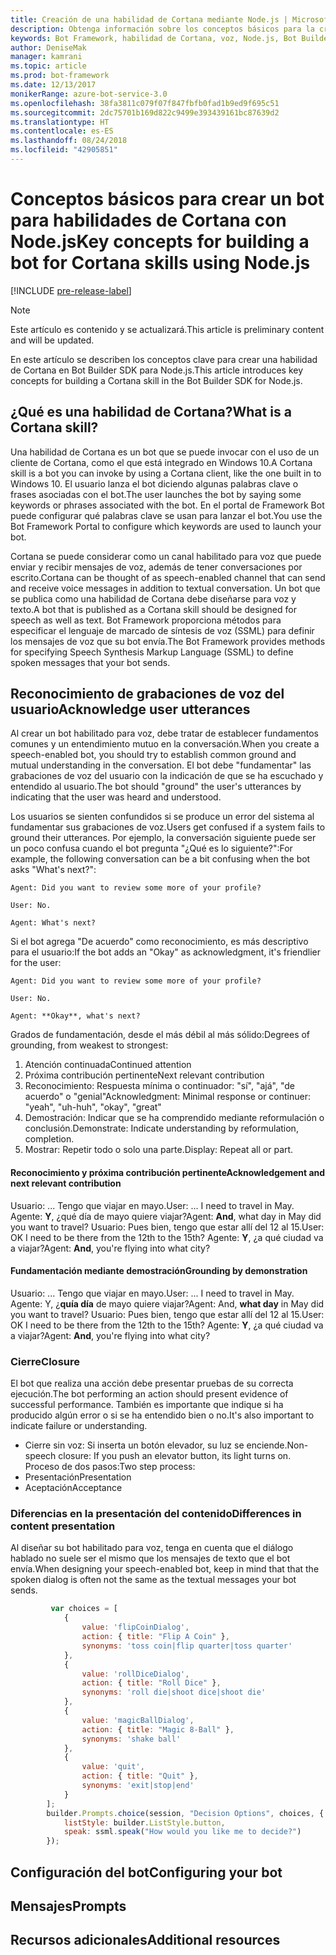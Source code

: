 ```yaml
---
title: Creación de una habilidad de Cortana mediante Node.js | Microsoft Docs
description: Obtenga información sobre los conceptos básicos para la creación de una habilidad de Cortana en Bot Builder SDK para Node.js.
keywords: Bot Framework, habilidad de Cortana, voz, Node.js, Bot Builder, SDK, conceptos clave, conceptos básicos
author: DeniseMak
manager: kamrani
ms.topic: article
ms.prod: bot-framework
ms.date: 12/13/2017
monikerRange: azure-bot-service-3.0
ms.openlocfilehash: 38fa3811c079f07f847fbfb0fad1b9ed9f695c51
ms.sourcegitcommit: 2dc75701b169d822c9499e393439161bc87639d2
ms.translationtype: HT
ms.contentlocale: es-ES
ms.lasthandoff: 08/24/2018
ms.locfileid: "42905851"
---
```

# <a name="key-concepts-for-building-a-bot-for-cortana-skills-using-nodejs"></a><span data-ttu-id="aac18-104">Conceptos básicos para crear un bot para habilidades de Cortana con Node.js</span><span class="sxs-lookup"><span data-stu-id="aac18-104">Key concepts for building a bot for Cortana skills using Node.js</span></span>
 
[!INCLUDE [pre-release-label](../includes/pre-release-label-v3.md)]

> [!NOTE]
> <span data-ttu-id="aac18-105">Este artículo es contenido y se actualizará.</span><span class="sxs-lookup"><span data-stu-id="aac18-105">This article is preliminary content and will be updated.</span></span>

<span data-ttu-id="aac18-106">En este artículo se describen los conceptos clave para crear una habilidad de Cortana en Bot Builder SDK para Node.js.</span><span class="sxs-lookup"><span data-stu-id="aac18-106">This article introduces key concepts for building a Cortana skill in the Bot Builder SDK for Node.js.</span></span> 

## <a name="what-is-a-cortana-skill"></a><span data-ttu-id="aac18-107">¿Qué es una habilidad de Cortana?</span><span class="sxs-lookup"><span data-stu-id="aac18-107">What is a Cortana skill?</span></span>
<span data-ttu-id="aac18-108">Una habilidad de Cortana es un bot que se puede invocar con el uso de un cliente de Cortana, como el que está integrado en Windows 10.</span><span class="sxs-lookup"><span data-stu-id="aac18-108">A Cortana skill is a bot you can invoke by using a Cortana client, like the one built in to Windows 10.</span></span> <span data-ttu-id="aac18-109">El usuario lanza el bot diciendo algunas palabras clave o frases asociadas con el bot.</span><span class="sxs-lookup"><span data-stu-id="aac18-109">The user launches the bot by saying some keywords or phrases associated with the bot.</span></span> <span data-ttu-id="aac18-110">En el portal de Framework Bot puede configurar qué palabras clave se usan para lanzar el bot.</span><span class="sxs-lookup"><span data-stu-id="aac18-110">You use the Bot Framework Portal to configure which keywords are used to launch your bot.</span></span> 

<span data-ttu-id="aac18-111">Cortana se puede considerar como un canal habilitado para voz que puede enviar y recibir mensajes de voz, además de tener conversaciones por escrito.</span><span class="sxs-lookup"><span data-stu-id="aac18-111">Cortana can be thought of as speech-enabled channel that can send and receive voice messages in addition to textual conversation.</span></span> <span data-ttu-id="aac18-112">Un bot que se publica como una habilidad de Cortana debe diseñarse para voz y texto.</span><span class="sxs-lookup"><span data-stu-id="aac18-112">A bot that is published as a Cortana skill should be designed for speech as well as text.</span></span> <span data-ttu-id="aac18-113">Bot Framework proporciona métodos para especificar el lenguaje de marcado de síntesis de voz (SSML) para definir los mensajes de voz que su bot envía.</span><span class="sxs-lookup"><span data-stu-id="aac18-113">The Bot Framework provides methods for specifying Speech Synthesis Markup Language (SSML) to define spoken messages that your bot sends.</span></span>

## <a name="acknowledge-user-utterances"></a><span data-ttu-id="aac18-114">Reconocimiento de grabaciones de voz del usuario</span><span class="sxs-lookup"><span data-stu-id="aac18-114">Acknowledge user utterances</span></span> 

<!-- Establishing conversational understanding -->
<!-- Placeholder: In this section, describe how you have to write your speech to sound natural -->


<span data-ttu-id="aac18-115">Al crear un bot habilitado para voz, debe tratar de establecer fundamentos comunes y un entendimiento mutuo en la conversación.</span><span class="sxs-lookup"><span data-stu-id="aac18-115">When you create a speech-enabled bot, you should try to establish common ground and mutual understanding in the conversation.</span></span> <span data-ttu-id="aac18-116">El bot debe "fundamentar" las grabaciones de voz del usuario con la indicación de que se ha escuchado y entendido al usuario.</span><span class="sxs-lookup"><span data-stu-id="aac18-116">The bot should "ground" the user's utterances by indicating that the user was heard and understood.</span></span>

<span data-ttu-id="aac18-117">Los usuarios se sienten confundidos si se produce un error del sistema al fundamentar sus grabaciones de voz.</span><span class="sxs-lookup"><span data-stu-id="aac18-117">Users get confused if a system fails to ground their utterances.</span></span> <span data-ttu-id="aac18-118">Por ejemplo, la conversación siguiente puede ser un poco confusa cuando el bot pregunta "¿Qué es lo siguiente?":</span><span class="sxs-lookup"><span data-stu-id="aac18-118">For example, the following conversation can be a bit confusing when the bot asks "What's next?":</span></span>

```
Agent: Did you want to review some more of your profile?

User: No.

Agent: What's next?
```

<span data-ttu-id="aac18-119">Si el bot agrega "De acuerdo" como reconocimiento, es más descriptivo para el usuario:</span><span class="sxs-lookup"><span data-stu-id="aac18-119">If the bot adds an "Okay" as acknowledgment, it's friendlier for the user:</span></span>

```
Agent: Did you want to review some more of your profile?

User: No.

Agent: **Okay**, what's next?
```


<span data-ttu-id="aac18-120">Grados de fundamentación, desde el más débil al más sólido:</span><span class="sxs-lookup"><span data-stu-id="aac18-120">Degrees of grounding, from weakest to strongest:</span></span>
1. <span data-ttu-id="aac18-121">Atención continuada</span><span class="sxs-lookup"><span data-stu-id="aac18-121">Continued attention</span></span>
2. <span data-ttu-id="aac18-122">Próxima contribución pertinente</span><span class="sxs-lookup"><span data-stu-id="aac18-122">Next relevant contribution</span></span>
3. <span data-ttu-id="aac18-123">Reconocimiento: Respuesta mínima o continuador: "sí", "ajá", "de acuerdo" o "genial"</span><span class="sxs-lookup"><span data-stu-id="aac18-123">Acknowledgment: Minimal response or continuer: "yeah", "uh-huh", "okay", "great"</span></span>
4. <span data-ttu-id="aac18-124">Demostración: Indicar que se ha comprendido mediante reformulación o conclusión.</span><span class="sxs-lookup"><span data-stu-id="aac18-124">Demonstrate: Indicate understanding by reformulation, completion.</span></span>
5. <span data-ttu-id="aac18-125">Mostrar: Repetir todo o solo una parte.</span><span class="sxs-lookup"><span data-stu-id="aac18-125">Display: Repeat all or part.</span></span>

#### <a name="acknowledgement-and-next-relevant-contribution"></a><span data-ttu-id="aac18-126">Reconocimiento y próxima contribución pertinente</span><span class="sxs-lookup"><span data-stu-id="aac18-126">Acknowledgement and next relevant contribution</span></span>
<span data-ttu-id="aac18-127">Usuario: ... Tengo que viajar en mayo.</span><span class="sxs-lookup"><span data-stu-id="aac18-127">User: ... I need to travel in May.</span></span>
<span data-ttu-id="aac18-128">Agente: **Y**, ¿qué día de mayo quiere viajar?</span><span class="sxs-lookup"><span data-stu-id="aac18-128">Agent: **And**, what day in May did you want to travel?</span></span>
<span data-ttu-id="aac18-129">Usuario: Pues bien, tengo que estar allí del 12 al 15.</span><span class="sxs-lookup"><span data-stu-id="aac18-129">User: OK I need to be there from the 12th to the 15th?</span></span>
<span data-ttu-id="aac18-130">Agente: **Y**, ¿a qué ciudad va a viajar?</span><span class="sxs-lookup"><span data-stu-id="aac18-130">Agent: **And**, you're flying into what city?</span></span>

#### <a name="grounding-by-demonstration"></a><span data-ttu-id="aac18-131">Fundamentación mediante demostración</span><span class="sxs-lookup"><span data-stu-id="aac18-131">Grounding by demonstration</span></span>
<span data-ttu-id="aac18-132">Usuario: ... Tengo que viajar en mayo.</span><span class="sxs-lookup"><span data-stu-id="aac18-132">User: ... I need to travel in May.</span></span>
<span data-ttu-id="aac18-133">Agente: Y, ¿**quía día** de mayo quiere viajar?</span><span class="sxs-lookup"><span data-stu-id="aac18-133">Agent: And, **what day** in May did you want to travel?</span></span>
<span data-ttu-id="aac18-134">Usuario: Pues bien, tengo que estar allí del 12 al 15.</span><span class="sxs-lookup"><span data-stu-id="aac18-134">User: OK I need to be there from the 12th to the 15th?</span></span>
<span data-ttu-id="aac18-135">Agente: **Y**, ¿a qué ciudad va a viajar?</span><span class="sxs-lookup"><span data-stu-id="aac18-135">Agent: **And**, you're flying into what city?</span></span>


### <a name="closure"></a><span data-ttu-id="aac18-136">Cierre</span><span class="sxs-lookup"><span data-stu-id="aac18-136">Closure</span></span>

<span data-ttu-id="aac18-137">El bot que realiza una acción debe presentar pruebas de su correcta ejecución.</span><span class="sxs-lookup"><span data-stu-id="aac18-137">The bot performing an action should present evidence of successful performance.</span></span>
<span data-ttu-id="aac18-138">También es importante que indique si ha producido algún error o si se ha entendido bien o no.</span><span class="sxs-lookup"><span data-stu-id="aac18-138">It's also important to indicate failure or understanding.</span></span> 
* <span data-ttu-id="aac18-139">Cierre sin voz: Si inserta un botón elevador, su luz se enciende.</span><span class="sxs-lookup"><span data-stu-id="aac18-139">Non-speech closure: If you push an elevator button, its light turns on.</span></span>
<span data-ttu-id="aac18-140">Proceso de dos pasos:</span><span class="sxs-lookup"><span data-stu-id="aac18-140">Two step process:</span></span>
* <span data-ttu-id="aac18-141">Presentación</span><span class="sxs-lookup"><span data-stu-id="aac18-141">Presentation</span></span> 
* <span data-ttu-id="aac18-142">Aceptación</span><span class="sxs-lookup"><span data-stu-id="aac18-142">Acceptance</span></span>


### <a name="differences-in-content-presentation"></a><span data-ttu-id="aac18-143">Diferencias en la presentación del contenido</span><span class="sxs-lookup"><span data-stu-id="aac18-143">Differences in content presentation</span></span>
<span data-ttu-id="aac18-144">Al diseñar su bot habilitado para voz, tenga en cuenta que el diálogo hablado no suele ser el mismo que los mensajes de texto que el bot envía.</span><span class="sxs-lookup"><span data-stu-id="aac18-144">When designing your speech-enabled bot, keep in mind that that the spoken dialog is often not the same as the textual messages your bot sends.</span></span>
<!-- If there are differences in what the bot will say, in the text vs the speak fields of a prompt or in a waterfall, for example, discuss them here.

## Speech

You bot uses the **session.say** method to speak to the user. The speak method has three overloads:
* If you pass only one parameter to **session.say**, it can be a text parameter.
* If you pass two parameters to **session.say**, it can take text and SSML.
* If you pass three parameters, the third parameter takes an options structure that specifies all the options you can pass to build an **IMessage** object.

```javascript
var bot = new builder.UniversalBot(connector, function (session) {
    session.say("Hello... I'm a decision making bot.'.", 
        ssml.speak("Hello. I can help you answer all of life's tough questions."));
    session.replaceDialog('rootMenu');
});

```
## Speech in messages

The **IMessage** object provides a **speak** property for SSML. It can be used to play a .wav file.

The **inputHint** property helps indicate to Cortana whether your bot is expecting input. If you're using a built-in prompt, this value is automatically set to the default of **expectingInput**.

The **inputHint** property can take the following values: 
* **expectingInput**: Indicates that the bot is actively expecting a response from the user. Cortana listens for the user to speak into the microphone.
* **acceptingInput**: Indicates that the bot is passively ready for input but is not waiting on a response. Cortana accepts input from the user if the user holds down the microphone button.
* **ignoringInput**: Cortana is ignoring input. Your bot may send this hint if it is actively processing a request and will ignore input from users until the request is complete.

Prompts can take a `speak:` or `retrySpeak` option.

```javascript
        builder.Prompts.choice(session, "Decision Options", choices, {
            listStyle: builder.ListStyle.button,
            speak: ssml.speak("How would you like me to decide?")
        });
```

Prompts.number has *ordinal support*, meaning that you can say "the last", "the first", "the next-to-last" to choose an item in a list.




## Using synonyms

<!-- Axl Rose example -->     
```javascript   
         var choices = [
            { 
                value: 'flipCoinDialog',
                action: { title: "Flip A Coin" },
                synonyms: 'toss coin|flip quarter|toss quarter'
            },
            {
                value: 'rollDiceDialog',
                action: { title: "Roll Dice" },
                synonyms: 'roll die|shoot dice|shoot die'
            },
            {
                value: 'magicBallDialog',
                action: { title: "Magic 8-Ball" },
                synonyms: 'shake ball'
            },
            {
                value: 'quit',
                action: { title: "Quit" },
                synonyms: 'exit|stop|end'
            }
        ];
        builder.Prompts.choice(session, "Decision Options", choices, {
            listStyle: builder.ListStyle.button,
            speak: ssml.speak("How would you like me to decide?")
        });
```


## <a name="configuring-your-bot"></a><span data-ttu-id="aac18-145">Configuración del bot</span><span class="sxs-lookup"><span data-stu-id="aac18-145">Configuring your bot</span></span>

## <a name="prompts"></a><span data-ttu-id="aac18-146">Mensajes</span><span class="sxs-lookup"><span data-stu-id="aac18-146">Prompts</span></span>


## <a name="additional-resources"></a><span data-ttu-id="aac18-147">Recursos adicionales</span><span class="sxs-lookup"><span data-stu-id="aac18-147">Additional resources</span></span>

[CortanaGetstarted]: /cortana/getstarted
[SSMLRef]: https://msdn.microsoft.com/en-us/library/hh378377(v=office.14).aspx
